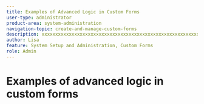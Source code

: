 ```yaml
---
title: Examples of Advanced Logic in Custom Forms
user-type: administrator
product-area: system-administration
navigation-topic: create-and-manage-custom-forms
description: xxxxxxxxxxxxxxxxxxxxxxxxxxxxxxxxxxxxxxxxxxxxxxxxxxxxxxxxxxxxxxxxxxxxxx
author: Lisa
feature: System Setup and Administration, Custom Forms
role: Admin
---
```

# Examples of advanced logic in custom forms
